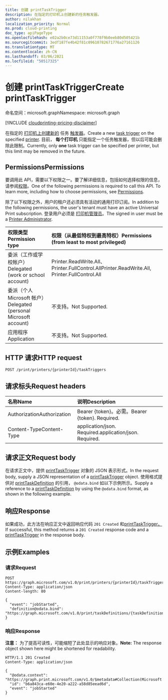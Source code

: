 ```yaml
---
title: 创建 printTaskTrigger
description: 在指定的打印机上创建新的任务触发器。
author: nilakhan
localization_priority: Normal
ms.prod: cloud-printing
doc_type: apiPageType
ms.openlocfilehash: e02a2b0ce73d11153a0f778f9b0eeb80d505421b
ms.sourcegitcommit: 3edf187fe4b42f81c09610782671776a27161126
ms.translationtype: MT
ms.contentlocale: zh-CN
ms.lasthandoff: 03/06/2021
ms.locfileid: "50517325"
---
```

# <a name="create-printtasktrigger"></a><span data-ttu-id="6577b-103">创建 printTaskTrigger</span><span class="sxs-lookup"><span data-stu-id="6577b-103">Create printTaskTrigger</span></span>
<span data-ttu-id="6577b-104">命名空间：microsoft.graph</span><span class="sxs-lookup"><span data-stu-id="6577b-104">Namespace: microsoft.graph</span></span>

[!INCLUDE [cloudprinting-pricing-disclaimer](../../includes/cloudprinting-pricing-disclaimer.md)]

<span data-ttu-id="6577b-105">在指定的 [打印机上创建新的](../resources/printtasktrigger.md) 任务 [触发器](../resources/printer.md)。</span><span class="sxs-lookup"><span data-stu-id="6577b-105">Create a new [task trigger](../resources/printtasktrigger.md) on the specified [printer](../resources/printer.md).</span></span> <span data-ttu-id="6577b-106">目前， **每个打印机** 只能指定一个任务触发器，但以后可能会删除此限制。</span><span class="sxs-lookup"><span data-stu-id="6577b-106">Currently, only **one** task trigger can be specified per printer, but this limit may be removed in the future.</span></span> 

## <a name="permissions"></a><span data-ttu-id="6577b-107">Permissions</span><span class="sxs-lookup"><span data-stu-id="6577b-107">Permissions</span></span>
<span data-ttu-id="6577b-p102">要调用此 API，需要以下权限之一。要了解详细信息，包括如何选择权限的信息，请参阅[权限](/graph/permissions-reference)。</span><span class="sxs-lookup"><span data-stu-id="6577b-p102">One of the following permissions is required to call this API. To learn more, including how to choose permissions, see [Permissions](/graph/permissions-reference).</span></span>

<span data-ttu-id="6577b-110">除了以下权限之外，用户的租户还必须具有活动的通用打印订阅。</span><span class="sxs-lookup"><span data-stu-id="6577b-110">In addition to the following permissions, the user's tenant must have an active Universal Print subscription.</span></span> <span data-ttu-id="6577b-111">登录用户必须是 [打印机管理员](/azure/active-directory/users-groups-roles/directory-assign-admin-roles#printer-administrator)。</span><span class="sxs-lookup"><span data-stu-id="6577b-111">The signed in user must be a [Printer Administrator](/azure/active-directory/users-groups-roles/directory-assign-admin-roles#printer-administrator).</span></span>

|<span data-ttu-id="6577b-112">权限类型</span><span class="sxs-lookup"><span data-stu-id="6577b-112">Permission type</span></span> | <span data-ttu-id="6577b-113">权限（从最低特权到最高特权）</span><span class="sxs-lookup"><span data-stu-id="6577b-113">Permissions (from least to most privileged)</span></span> |
|:---------------|:--------------------------------------------|
|<span data-ttu-id="6577b-114">委派（工作或学校帐户）</span><span class="sxs-lookup"><span data-stu-id="6577b-114">Delegated (work or school account)</span></span>| <span data-ttu-id="6577b-115">Printer.ReadWrite.All、Printer.FullControl.All</span><span class="sxs-lookup"><span data-stu-id="6577b-115">Printer.ReadWrite.All, Printer.FullControl.All</span></span> |
|<span data-ttu-id="6577b-116">委派（个人 Microsoft 帐户）</span><span class="sxs-lookup"><span data-stu-id="6577b-116">Delegated (personal Microsoft account)</span></span>|<span data-ttu-id="6577b-117">不支持。</span><span class="sxs-lookup"><span data-stu-id="6577b-117">Not Supported.</span></span>|
|<span data-ttu-id="6577b-118">应用程序</span><span class="sxs-lookup"><span data-stu-id="6577b-118">Application</span></span>|<span data-ttu-id="6577b-119">不支持。</span><span class="sxs-lookup"><span data-stu-id="6577b-119">Not Supported.</span></span>|

## <a name="http-request"></a><span data-ttu-id="6577b-120">HTTP 请求</span><span class="sxs-lookup"><span data-stu-id="6577b-120">HTTP request</span></span>

<!-- {
  "blockType": "ignored"
}
-->
``` http
POST /print/printers/{printerId}/taskTriggers
```

## <a name="request-headers"></a><span data-ttu-id="6577b-121">请求标头</span><span class="sxs-lookup"><span data-stu-id="6577b-121">Request headers</span></span>
|<span data-ttu-id="6577b-122">名称</span><span class="sxs-lookup"><span data-stu-id="6577b-122">Name</span></span>|<span data-ttu-id="6577b-123">说明</span><span class="sxs-lookup"><span data-stu-id="6577b-123">Description</span></span>|
|:---|:---|
|<span data-ttu-id="6577b-124">Authorization</span><span class="sxs-lookup"><span data-stu-id="6577b-124">Authorization</span></span>|<span data-ttu-id="6577b-p104">Bearer {token}。必需。</span><span class="sxs-lookup"><span data-stu-id="6577b-p104">Bearer {token}. Required.</span></span>|
|<span data-ttu-id="6577b-127">Content-Type</span><span class="sxs-lookup"><span data-stu-id="6577b-127">Content-Type</span></span>|<span data-ttu-id="6577b-p105">application/json. Required.</span><span class="sxs-lookup"><span data-stu-id="6577b-p105">application/json. Required.</span></span>|

## <a name="request-body"></a><span data-ttu-id="6577b-130">请求正文</span><span class="sxs-lookup"><span data-stu-id="6577b-130">Request body</span></span>
<span data-ttu-id="6577b-131">在请求正文中，提供 [printTaskTrigger](../resources/printtasktrigger.md) 对象的 JSON 表示形式。</span><span class="sxs-lookup"><span data-stu-id="6577b-131">In the request body, supply a JSON representation of a [printTaskTrigger](../resources/printtasktrigger.md) object.</span></span> <span data-ttu-id="6577b-132">使用格式提供对 [printTaskDefinition](../resources/printtaskdefinition.md) 的引用， `@odata.bind` 如以下示例所示。</span><span class="sxs-lookup"><span data-stu-id="6577b-132">Supply a reference to a [printTaskDefinition](../resources/printtaskdefinition.md) by using the `@odata.bind` format, as shown in the following example.</span></span>

## <a name="response"></a><span data-ttu-id="6577b-133">响应</span><span class="sxs-lookup"><span data-stu-id="6577b-133">Response</span></span>
<span data-ttu-id="6577b-134">如果成功，此方法在响应正文中返回响应代码 `201 Created` 和[printTaskTrigger。](../resources/printtasktrigger.md)</span><span class="sxs-lookup"><span data-stu-id="6577b-134">If successful, this method returns a `201 Created` response code and a [printTaskTrigger](../resources/printtasktrigger.md) in the response body.</span></span>

## <a name="examples"></a><span data-ttu-id="6577b-135">示例</span><span class="sxs-lookup"><span data-stu-id="6577b-135">Examples</span></span>

### <a name="request"></a><span data-ttu-id="6577b-136">请求</span><span class="sxs-lookup"><span data-stu-id="6577b-136">Request</span></span>
<!-- {
  "blockType": "request",
  "name": "create_printtasktrigger_from_"
}
-->
``` http
POST https://graph.microsoft.com/v1.0/print/printers/{printerId}/taskTriggers
Content-Type: application/json
Content-length: 80

{
  "event": "jobStarted",
  "definition@odata.bind": "https://graph.microsoft.com/v1.0/print/taskDefinitions/{taskDefinitionId}"
}
```


### <a name="response"></a><span data-ttu-id="6577b-137">响应</span><span class="sxs-lookup"><span data-stu-id="6577b-137">Response</span></span>
<span data-ttu-id="6577b-138">**注意：** 为了提高可读性，可能缩短了此处显示的响应对象。</span><span class="sxs-lookup"><span data-stu-id="6577b-138">**Note:** The response object shown here might be shortened for readability.</span></span>
<!-- {
  "blockType": "response",
  "truncated": true,
  "@odata.type": "microsoft.graph.printTaskTrigger"
}
-->
``` http
HTTP/1.1 201 Created
Content-Type: application/json

{
  "@odata.context": "https://graph.print.microsoft.com/v1.0/$metadata#Collection(Microsoft.Graph.PrintTaskTrigger)",
  "id": "b6a843ca-e60e-4e20-a222-a58d85eead6d",
  "event": "jobStarted"
}
```

